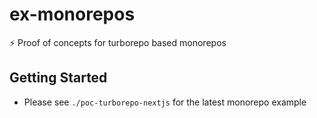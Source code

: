 # ex-monorepos
⚡ Proof of concepts for turborepo based monorepos

## Getting Started
- Please see `./poc-turborepo-nextjs` for the latest monorepo example